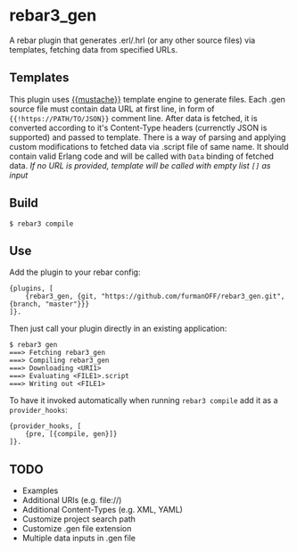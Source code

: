 # rebar3_gen
A rebar plugin that generates .erl/.hrl (or any other source files) via templates, fetching data from specified URLs.

## Templates
This plugin uses [{{mustache}}](https://github.com/soranoba/bbmustache) template engine to generate files.
Each .gen source file must contain data URL at first line, in form of `{{!https://PATH/TO/JSON}}` comment line.
After data is fetched, it is converted according to it's Content-Type headers (currenctly JSON is supported) and passed to template.
There is a way of parsing and applying custom modifications to fetched data via .script file of same name.
It should contain valid Erlang code and will be called with `Data` binding of fetched data.
_If no URL is provided, template will be called with empty list `[]` as input_

## Build
    $ rebar3 compile

## Use
Add the plugin to your rebar config:

    {plugins, [
        {rebar3_gen, {git, "https://github.com/furmanOFF/rebar3_gen.git", {branch, "master"}}}
    ]}.

Then just call your plugin directly in an existing application:

    $ rebar3 gen
    ===> Fetching rebar3_gen
    ===> Compiling rebar3_gen
    ===> Downloading <URI1>
    ===> Evaluating <FILE1>.script
    ===> Writing out <FILE1>

To have it invoked automatically when running `rebar3 compile` add it as a `provider_hooks`:

    {provider_hooks, [
        {pre, [{compile, gen}]}
    ]}.

## TODO
* Examples
* Additional URIs (e.g. file://)
* Additional Content-Types (e.g. XML, YAML)
* Customize project search path
* Customize .gen file extension
* Multiple data inputs in .gen file